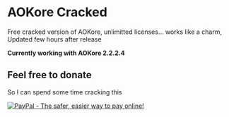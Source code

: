 # AOKore Cracked
Free cracked version of AOKore, unlimitted licenses... works like a charm, Updated few hours after release

__Currently working with AOKore 2.2.2.4__

## Feel free to donate
So I can spend some time cracking this

[![PayPal - The safer, easier way to pay online!](https://www.paypalobjects.com/en_US/i/btn/btn_donateCC_LG.gif)](https://www.paypal.com/cgi-bin/webscr?cmd=_s-xclick&hosted_button_id=UVNSHXPMW66DQ)
